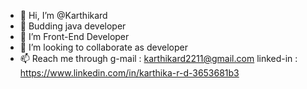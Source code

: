- 👋 Hi, I’m @Karthikard
- 👀 Budding java developer
- 🌱 I’m Front-End Developer
- 💞️ I’m looking to collaborate as developer
- 📫 Reach me through
           g-mail : karthikard2211@gmail.com
           linked-in : https://www.linkedin.com/in/karthika-r-d-3653681b3

